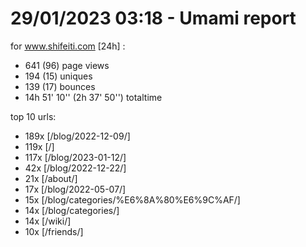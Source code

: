 # 29/01/2023 03:18 - Umami report
for www.shifeiti.com [24h] :

 - 641 (96) page views
 - 194 (15) uniques
 - 139 (17) bounces
 - 14h 51' 10'' (2h 37' 50'') totaltime


top 10 urls:
 - 189x [/blog/2022-12-09/]
 - 119x [/]
 - 117x [/blog/2023-01-12/]
 - 42x [/blog/2022-12-22/]
 - 21x [/about/]
 - 17x [/blog/2022-05-07/]
 - 15x [/blog/categories/%E6%8A%80%E6%9C%AF/]
 - 14x [/blog/categories/]
 - 14x [/wiki/]
 - 10x [/friends/]


